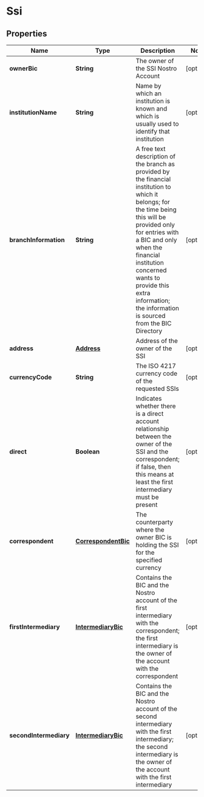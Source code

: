 
# Ssi

## Properties
Name | Type | Description | Notes
------------ | ------------- | ------------- | -------------
**ownerBic** | **String** | The owner of the SSI Nostro Account |  [optional]
**institutionName** | **String** | Name by which an institution is known and which is usually used to identify that institution |  [optional]
**branchInformation** | **String** | A free text description of the branch as provided by the financial institution to which it belongs; for the time being this will be provided only for entries with a BIC and only when the financial institution concerned wants to provide this extra information; the information is sourced from the BIC Directory |  [optional]
**address** | [**Address**](Address.md) | Address of the owner of the SSI |  [optional]
**currencyCode** | **String** | The ISO 4217 currency code of the requested SSIs |  [optional]
**direct** | **Boolean** | Indicates whether there is a direct account relationship between the owner of the SSI and the correspondent; if false, then this means at least the first intermediary must be present |  [optional]
**correspondent** | [**CorrespondentBic**](CorrespondentBic.md) | The counterparty where the owner BIC is holding the SSI for the specified currency |  [optional]
**firstIntermediary** | [**IntermediaryBic**](IntermediaryBic.md) | Contains the BIC and the Nostro account of the first intermediary with the correspondent; the first intermediary is the owner of the account with the correspondent |  [optional]
**secondIntermediary** | [**IntermediaryBic**](IntermediaryBic.md) | Contains the BIC and the Nostro account of the second intermediary with the first intermediary; the second intermediary is the owner of the account with the first intermediary |  [optional]



